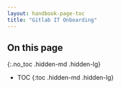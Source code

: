 ```yaml
---
layout: handbook-page-toc
title: "Gitlab IT Onboarding"
---
```


## On this page
{:.no_toc .hidden-md .hidden-lg}

- TOC
{:toc .hidden-md .hidden-lg}
